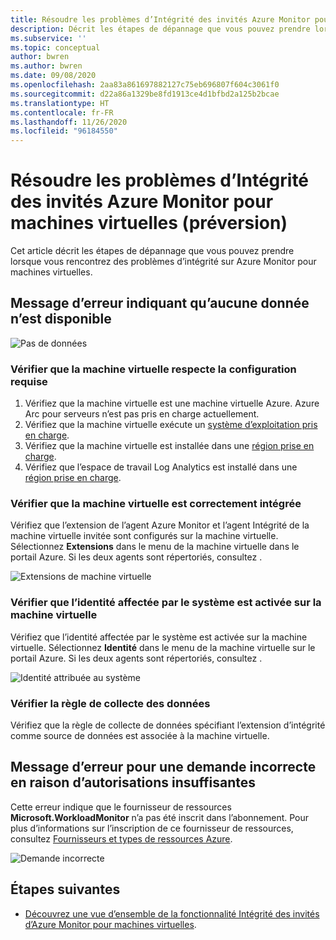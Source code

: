 ```yaml
---
title: Résoudre les problèmes d’Intégrité des invités Azure Monitor pour machines virtuelles (préversion)
description: Décrit les étapes de dépannage que vous pouvez prendre lorsque vous rencontrez des problèmes d’intégrité sur Azure Monitor pour machines virtuelles.
ms.subservice: ''
ms.topic: conceptual
author: bwren
ms.author: bwren
ms.date: 09/08/2020
ms.openlocfilehash: 2aa83a861697882127c75eb696807f604c3061f0
ms.sourcegitcommit: d22a86a1329be8fd1913ce4d1bfbd2a125b2bcae
ms.translationtype: HT
ms.contentlocale: fr-FR
ms.lasthandoff: 11/26/2020
ms.locfileid: "96184550"
---
```

# <a name="troubleshoot-azure-monitor-for-vms-guest-health-preview"></a>Résoudre les problèmes d’Intégrité des invités Azure Monitor pour machines virtuelles (préversion)
Cet article décrit les étapes de dépannage que vous pouvez prendre lorsque vous rencontrez des problèmes d’intégrité sur Azure Monitor pour machines virtuelles.

## <a name="error-message-that-no-data-is-available"></a>Message d’erreur indiquant qu’aucune donnée n’est disponible 

![Pas de données](media/vminsights-health-troubleshoot/no-data.png)


### <a name="verify-that-the-virtual-machine-meets-configuration-requirements"></a>Vérifier que la machine virtuelle respecte la configuration requise

1. Vérifiez que la machine virtuelle est une machine virtuelle Azure. Azure Arc pour serveurs n’est pas pris en charge actuellement.
2. Vérifiez que la machine virtuelle exécute un [système d’exploitation pris en charge](vminsights-health-enable.md?current-limitations.md).
3. Vérifiez que la machine virtuelle est installée dans une [région prise en charge](vminsights-health-enable.md?current-limitations.md).
4. Vérifiez que l’espace de travail Log Analytics est installé dans une [région prise en charge](vminsights-health-enable.md?current-limitations.md).

### <a name="verify-that-the-vm-is-properly-onboarded"></a>Vérifier que la machine virtuelle est correctement intégrée
Vérifiez que l’extension de l’agent Azure Monitor et l’agent Intégrité de la machine virtuelle invitée sont configurés sur la machine virtuelle. Sélectionnez **Extensions** dans le menu de la machine virtuelle dans le portail Azure. Si les deux agents sont répertoriés, consultez []().

![Extensions de machine virtuelle](media/vminsights-health-troubleshoot/extensions.png)

### <a name="verify-the-system-assigned-identity-is-enabled-on-the-virtual-machine"></a>Vérifier que l’identité affectée par le système est activée sur la machine virtuelle
Vérifiez que l’identité affectée par le système est activée sur la machine virtuelle. Sélectionnez **Identité** dans le menu de la machine virtuelle sur le portail Azure. Si les deux agents sont répertoriés, consultez []().

![Identité attribuée au système](media/vminsights-health-troubleshoot/system-identity.png)

### <a name="verify-data-collection-rule"></a>Vérifier la règle de collecte des données
Vérifiez que la règle de collecte de données spécifiant l’extension d’intégrité comme source de données est associée à la machine virtuelle.

## <a name="error-message-for-bad-request-due-to-insufficient-permissions"></a>Message d’erreur pour une demande incorrecte en raison d’autorisations insuffisantes
Cette erreur indique que le fournisseur de ressources **Microsoft.WorkloadMonitor** n’a pas été inscrit dans l’abonnement. Pour plus d’informations sur l’inscription de ce fournisseur de ressources, consultez [Fournisseurs et types de ressources Azure](../../azure-resource-manager/management/resource-providers-and-types.md#register-resource-provider). 

![Demande incorrecte](media/vminsights-health-troubleshoot/bad-request.png)

## <a name="next-steps"></a>Étapes suivantes

- [Découvrez une vue d’ensemble de la fonctionnalité Intégrité des invités d’Azure Monitor pour machines virtuelles](vminsights-health-overview.md).